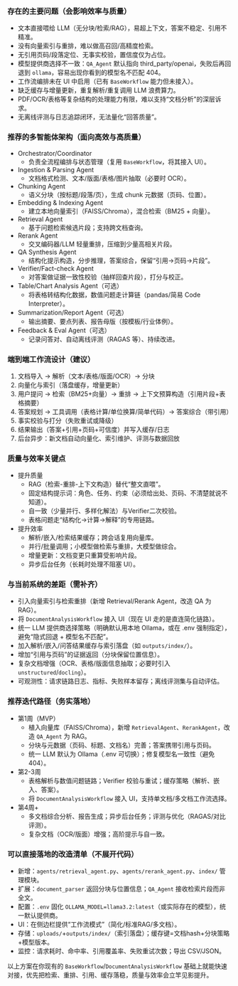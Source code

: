 ### 存在的主要问题（会影响效率与质量）

- 文本直接喂给 LLM（无分块/检索/RAG），易超上下文，答案不稳定、引用不精准。
- 没有向量索引与重排，难以做高召回/高精度检索。
- 无引用页码/段落定位、无事实校验，置信度仅为占位。
- 模型提供商选择不一致：`QA_Agent` 默认指向 third_party/openai，失败后再回退到 `ollama`，容易出现你看到的模型名不匹配 404。
- 工作流编排未在 UI 中启用（已有 `BaseWorkflow` 能力但未接入）。
- 缺乏缓存与增量更新，重复解析/重复调用 LLM 浪费算力。
- PDF/OCR/表格等复杂结构的处理能力有限，难以支持“文档分析”的深层诉求。
- 无离线评测与日志追踪闭环，无法量化“回答质量”。

### 推荐的多智能体架构（面向高效与高质量）

- Orchestrator/Coordinator
  - 负责全流程编排与状态管理（复用 `BaseWorkflow`，将其接入 UI）。
- Ingestion & Parsing Agent
  - 文档格式检测、文本/版面/表格/图片抽取（必要时 OCR）。
- Chunking Agent
  - 语义分块（按标题/段落/页），生成 chunk 元数据（页码、位置）。
- Embedding & Indexing Agent
  - 建立本地向量索引（FAISS/Chroma），混合检索（BM25 + 向量）。
- Retrieval Agent
  - 基于问题检索候选片段；支持跨文档查询。
- Rerank Agent
  - 交叉编码器/LLM 轻量重排，压缩到少量高相关片段。
- QA Synthesis Agent
  - 结构化提示构造，分步推理，答案综合，保留“引用→页码→片段”。
- Verifier/Fact-check Agent
  - 对答案做证据一致性校验（抽样回查片段），打分与校正。
- Table/Chart Analysis Agent（可选）
  - 将表格转结构化数据，数值问题走计算链（pandas/简易 Code Interpreter）。
- Summarization/Report Agent（可选）
  - 输出摘要、要点列表、报告母版（按模板/行业体例）。
- Feedback & Eval Agent（可选）
  - 记录问答对、自动离线评测（RAGAS 等）、持续改进。

### 端到端工作流设计（建议）

1) 文档导入 → 解析（文本/表格/版面/OCR）→ 分块
2) 向量化与索引（落盘缓存，增量更新）
3) 用户提问 → 检索（BM25+向量）→ 重排 → 上下文预算构造（引用片段+表格摘要）
4) 答案规划 → 工具调用（表格计算/单位换算/简单代码）→ 答案综合（带引用）
5) 事实校验与打分（失败重试或降级）
6) 结果输出（答案+引用+页码+可信度）并写入缓存/日志
7) 后台异步：新文档自动向量化、索引维护、评测与数据回放

### 质量与效率关键点

- 提升质量
  - RAG（检索-重排-上下文构造）替代“整文直喂”。
  - 固定结构提示词：角色、任务、约束（必须给出处、页码、不清楚就说不知道）。
  - 自一致（少量并行、多样化解法）与Verifier二次校验。
  - 表格问题走“结构化→计算→解释”的专用链路。
- 提升效率
  - 解析/嵌入/检索结果缓存；跨会话复用向量库。
  - 并行/批量调用；小模型做检索与重排，大模型做综合。
  - 增量更新：文档变更只重算受影响片段。
  - 异步后台任务（长耗时处理不阻塞 UI）。

### 与当前系统的差距（需补齐）

- 引入向量索引与检索重排（新增 Retrieval/Rerank Agent，改造 QA 为 RAG）。
- 将 `DocumentAnalysisWorkflow` 接入 UI（现在 UI 走的是直连简化链路）。
- 统一 LLM 提供商选择策略（明确默认用本地 Ollama，或在 .env 强制指定），避免“隐式回退 + 模型名不匹配”。
- 加入解析/嵌入/问答结果缓存与索引落盘（如 `outputs/index/`）。
- 增加“引用与页码”的证据返回（分块保留位置信息）。
- 复杂文档增强（OCR、表格/版面信息抽取；必要时引入 `unstructured`/`docling`）。
- 可观测性：请求链路日志、指标、失败样本留存；离线评测集与自动评估。

### 推荐迭代路径（务实落地）

- 第1周（MVP）
  - 植入向量库（FAISS/Chroma），新增 `RetrievalAgent`、`RerankAgent`，改造 `QA_Agent` 为 RAG。
  - 分块与元数据（页码、标题、文档名）完善；答案携带引用与页码。
  - 统一 LLM 默认为 Ollama（.env 可切换）；修复模型名一致性（避免 404）。
- 第2-3周
  - 表格解析与数值问题链路；Verifier 校验与重试；缓存策略（解析、嵌入、答案）。
  - 将 `DocumentAnalysisWorkflow` 接入 UI，支持单文档/多文档工作流选择。
- 第4周+
  - 多文档综合分析、报告生成；异步后台任务；评测与优化（RAGAS/对比评测）。
  - 复杂文档（OCR/版面）增强；高阶提示与自一致。

### 可以直接落地的改造清单（不展开代码）

- 新增：`agents/retrieval_agent.py`、`agents/rerank_agent.py`、`index/` 管理模块。
- 扩展：`document_parser` 返回分块与位置信息；`QA_Agent` 接收检索片段而非全文。
- 配置：`.env` 固化 `OLLAMA_MODEL=llama3.2:latest`（或实际存在的模型），统一默认提供商。
- UI：在侧边栏提供“工作流模式”（简化/标准RAG/多文档）。
- 存储：`uploads/`+`outputs/index/`（索引落盘）；缓存键=文档hash+分块策略+模型版本。
- 监控：请求耗时、命中率、引用覆盖率、失败重试次数；导出 CSV/JSON。

以上方案在你现有的 `BaseWorkflow`/`DocumentAnalysisWorkflow` 基础上就能快速对接，优先把检索、重排、引用、缓存落稳，质量与效率会立竿见影提升。

